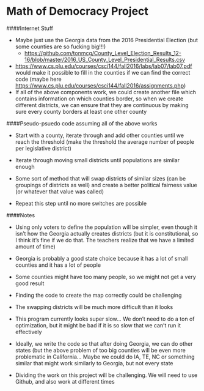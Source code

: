 # Math of Democracy Project

####Internet Stuff

* Maybe just use the Georgia data from the 2016 Presidential Election (but some counties are so fucking big!!!)
  * https://github.com/tonmcg/County_Level_Election_Results_12-16/blob/master/2016_US_County_Level_Presidential_Results.csv
* https://www.cs.plu.edu/courses/csci144/fall2016/labs/lab07/lab07.pdf would make it possible to fill in the counties if we can find the correct code (maybe here https://www.cs.plu.edu/courses/csci144/fall2016/assignments.php)
* If all of the above components work, we could create another file which contains information on which counties border, so when we create different districts, we can ensure that they are continuous by making sure every county borders at least one other county

####Pseudo-psuedo code assuming all of the above works

* Start with a county, iterate through and add other counties until we reach the threshold (make the threshold the average number of people per legislative district)


* Iterate through moving small districts until populations are similar enough


* Some sort of method that will swap districts of similar sizes (can be groupings of districts as well) and create a better political fairness value (or whatever that value was called)


* Repeat this step until no more switches are possible

####Notes

* Using only voters to define the population will be simpler, even though it isn’t how the Georgia actually creates districts (but it is constitutional, so I think it’s fine if we do that. The teachers realize that we have a limited amount of time)


* Georgia is probably a good state choice because it has a lot of small counties and it has a lot of people


* Some counties might have too many people, so we might not get a very good result


* Finding the code to create the map correctly could be challenging


* The swapping districts will be much more difficult than it looks


* This program currently looks super slow… We don’t need to do a ton of optimization, but it might be bad if it is so slow that we can’t run it effectively


* Ideally, we write the code so that after doing Georgia, we can do other states (but the above problem of too big counties will be even more problematic in California… Maybe we could do IA, TE, NC or something similar that might work similarly to Georgia, but not every state


* Dividing the work on this project will be challenging. We will need to use Github, and also work at different times

